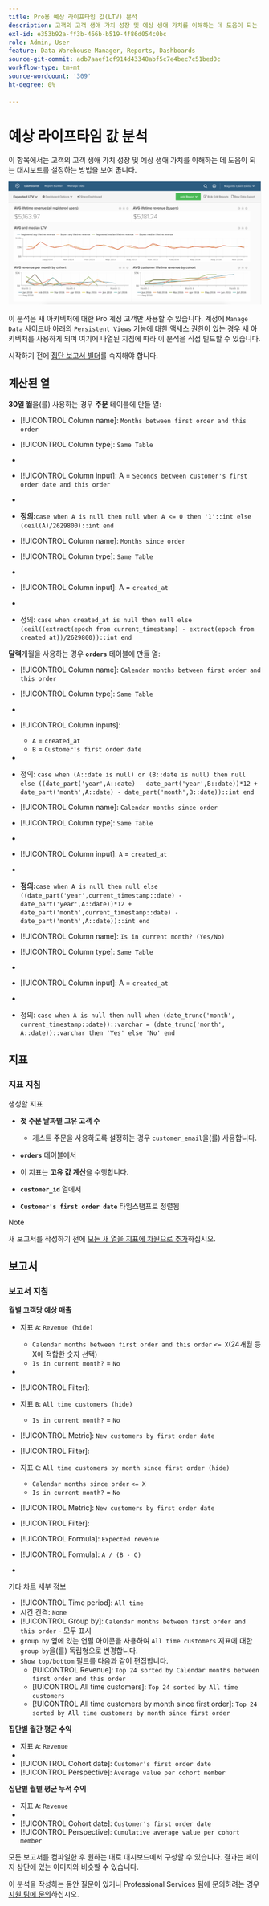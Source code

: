 ```yaml
---
title: Pro용 예상 라이프타임 값(LTV) 분석
description: 고객의 고객 생애 가치 성장 및 예상 생애 가치를 이해하는 데 도움이 되는 대시보드를 설정하는 방법에 대해 알아봅니다.
exl-id: e353b92a-ff3b-466b-b519-4f86d054c0bc
role: Admin, User
feature: Data Warehouse Manager, Reports, Dashboards
source-git-commit: adb7aaef1cf914d43348abf5c7e4bec7c51bed0c
workflow-type: tm+mt
source-wordcount: '309'
ht-degree: 0%

---
```


# 예상 라이프타임 값 분석

이 항목에서는 고객의 고객 생애 가치 성장 및 예상 생애 가치를 이해하는 데 도움이 되는 대시보드를 설정하는 방법을 보여 줍니다.

![](../../assets/exp-lifetim-value-anyalysis.png)

이 분석은 새 아키텍처에 대한 Pro 계정 고객만 사용할 수 있습니다. 계정에 `Manage Data` 사이드바 아래의 `Persistent Views` 기능에 대한 액세스 권한이 있는 경우 새 아키텍처를 사용하게 되며 여기에 나열된 지침에 따라 이 분석을 직접 빌드할 수 있습니다.

시작하기 전에 [집단 보고서 빌더](../dev-reports/cohort-rpt-bldr.md)를 숙지해야 합니다.

## 계산된 열

**30일 월**&#x200B;을(를) 사용하는 경우 **주문** 테이블에 만들 열:

* [!UICONTROL Column name]: `Months between first order and this order`
* [!UICONTROL Column type]: `Same Table`
* 
  [!UICONTROL Column equation]: `CALCULATION`
* [!UICONTROL Column input]: A = `Seconds between customer's first order date and this order`
* 
  [!UICONTROL Datatype]: `Integer`
* **정의:**`case when A is null then null when A <= 0 then '1'::int else (ceil(A)/2629800)::int end`

* [!UICONTROL Column name]: `Months since order`
* [!UICONTROL Column type]: `Same Table`
* 
  [!UICONTROL Column equation]: `CALCULATION`
* [!UICONTROL Column input]: A = `created_at`
* 
  [!UICONTROL Datatype]: `Integer`
* 정의: `case when created_at is null then null else (ceil((extract(epoch from current_timestamp) - extract(epoch from created_at))/2629800))::int end`

**달력**&#x200B;개월을 사용하는 경우 **`orders`** 테이블에 만들 열:

* [!UICONTROL Column name]: `Calendar months between first order and this order`
* [!UICONTROL Column type]: `Same Table`
* 
  [!UICONTROL Column equation]: `CALCULATION`
* [!UICONTROL Column inputs]:
   * `A` = `created_at`
   * `B` = `Customer's first order date`

* 
  [!UICONTROL Datatype]: `Integer`
* 정의: `case when (A::date is null) or (B::date is null) then null else ((date_part('year',A::date) - date_part('year',B::date))*12 + date_part('month',A::date) - date_part('month',B::date))::int end`

* [!UICONTROL Column name]: `Calendar months since order`
* [!UICONTROL Column type]: `Same Table`
* 
  [!UICONTROL Column equation]: `CALCULATION`
* [!UICONTROL Column input]: `A` = `created_at`
* 
  [!UICONTROL Datatype]: `Integer`
* **정의:**`case when A is null then null else ((date_part('year',current_timestamp::date) - date_part('year',A::date))*12 + date_part('month',current_timestamp::date) - date_part('month',A::date))::int end`

* [!UICONTROL Column name]: `Is in current month? (Yes/No)`
* [!UICONTROL Column type]: `Same Table`
* 
  [!UICONTROL Column equation]: `CALCULATION`
* [!UICONTROL Column input]: A = `created_at`
* 
  [!UICONTROL Datatype]: `String`
* 정의: `case when A is null then null when (date_trunc('month', current_timestamp::date))::varchar = (date_trunc('month', A::date))::varchar then 'Yes' else 'No' end`

## 지표

### 지표 지침

생성할 지표

* **첫 주문 날짜별 고유 고객 수**
   * 게스트 주문을 사용하도록 설정하는 경우 `customer_email`을(를) 사용합니다.

* **`orders`** 테이블에서
* 이 지표는 **고유 값 계산**&#x200B;을 수행합니다.
* **`customer_id`** 열에서
* **`Customer's first order date`** 타임스탬프로 정렬됨

>[!NOTE]
>
>새 보고서를 작성하기 전에 [모든 새 열을 지표에 차원으로 추가](../../data-analyst/data-warehouse-mgr/manage-data-dimensions-metrics.md)하십시오.

## 보고서

### 보고서 지침

**월별 고객당 예상 매출**

* 지표 `A`: `Revenue (hide)`
   * `Calendar months between first order and this order` `<= X`(24개월 등 X에 적합한 숫자 선택)
   * `Is in current month?` = `No`

* 
  [!UICONTROL 지표]: `Revenue`
* [!UICONTROL Filter]:

* 지표 `B`: `All time customers (hide)`
   * `Is in current month?` = `No`

* [!UICONTROL Metric]: `New customers by first order date`
* [!UICONTROL Filter]:

* 지표 `C`: `All time customers by month since first order (hide)`
   * `Calendar months since order` `<= X`
   * `Is in current month?` = `No`

* [!UICONTROL Metric]: `New customers by first order date`
* [!UICONTROL Filter]:

* [!UICONTROL Formula]: `Expected revenue`
* [!UICONTROL Formula]: `A / (B - C)`
* 
  [!UICONTROL Format]: `Currency`

기타 차트 세부 정보

* [!UICONTROL Time period]: `All time`
* 시간 간격: `None`
* [!UICONTROL Group by]: `Calendar months between first order and this order` - 모두 표시
* `group by` 옆에 있는 연필 아이콘을 사용하여 `All time customers` 지표에 대한 `group by`을(를) 독립형으로 변경합니다.
* `Show top/bottom` 필드를 다음과 같이 편집합니다.
   * [!UICONTROL Revenue]: `Top 24 sorted by Calendar months between first order and this order`
   * [!UICONTROL All time customers]: `Top 24 sorted by All time customers`
   * [!UICONTROL All time customers by month since first order]: `Top 24 sorted by All time customers by month since first order`

**집단별 월간 평균 수익**

* 지표 `A`: `Revenue`
* 
  [!UICONTROL Metric view]: `Cohort`
* [!UICONTROL Cohort date]: `Customer's first order date`
* [!UICONTROL Perspective]: `Average value per cohort member`

**집단별 월별 평균 누적 수익**

* 지표 `A`: `Revenue`
* 
  [!UICONTROL Metric view]: `Cohort`
* [!UICONTROL Cohort date]: `Customer's first order date`
* [!UICONTROL Perspective]: `Cumulative average value per cohort member`

모든 보고서를 컴파일한 후 원하는 대로 대시보드에서 구성할 수 있습니다. 결과는 페이지 상단에 있는 이미지와 비슷할 수 있습니다.

이 분석을 작성하는 동안 질문이 있거나 Professional Services 팀에 문의하려는 경우 [지원 팀에 문의](https://experienceleague.adobe.com/docs/commerce-knowledge-base/kb/troubleshooting/miscellaneous/mbi-service-policies.html)하십시오.
